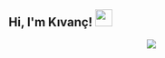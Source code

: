 <h2 align="left">Hi, I'm Kıvanç! <img src="https://raw.githubusercontent.com/MartinHeinz/MartinHeinz/master/wave.gif" width="30px"></h2>
 
<div align="center">
 <a href="(https://discord.com/users/386522291221168128" title="Discord Profile"><img src="https://lanyard-profile-readme.vercel.app/api/386522291221168128"></a>
</div>
